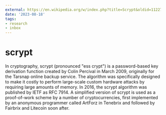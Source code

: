 ```yaml
---
external: https://en.wikipedia.org/w/index.php?title=Scrypt&oldid=1122728631
date: '2023-08-18'
tags:
- research
- inbox
---
```


# scrypt

In cryptography, scrypt (pronounced "ess crypt") is a password-based key derivation function created by Colin Percival in March 2009, originally for the Tarsnap online backup service. The algorithm was specifically designed to make it costly to perform large-scale custom hardware attacks by requiring large amounts of memory. In 2016, the scrypt algorithm was published by IETF as RFC 7914. A simplified version of scrypt is used as a proof-of-work scheme by a number of cryptocurrencies, first implemented by an anonymous programmer called ArtForz in Tenebrix and followed by Fairbrix and Litecoin soon after.
